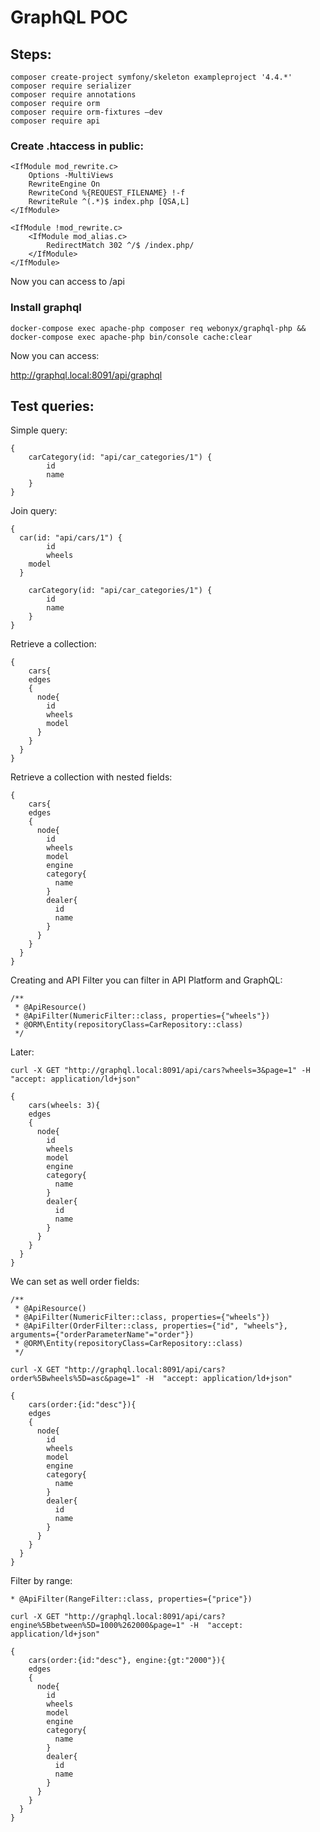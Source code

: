# GraphQL POC

## Steps:
```
composer create-project symfony/skeleton exampleproject '4.4.*'
composer require serializer
composer require annotations
composer require orm 
composer require orm-fixtures –dev
composer require api
```

### Create .htaccess in public:

```
<IfModule mod_rewrite.c>
    Options -MultiViews
    RewriteEngine On
    RewriteCond %{REQUEST_FILENAME} !-f
    RewriteRule ^(.*)$ index.php [QSA,L]
</IfModule>

<IfModule !mod_rewrite.c>
    <IfModule mod_alias.c>
        RedirectMatch 302 ^/$ /index.php/
    </IfModule>
</IfModule>
```

Now you can access to /api

### Install graphql

```
docker-compose exec apache-php composer req webonyx/graphql-php && docker-compose exec apache-php bin/console cache:clear
```

Now you can access:

http://graphql.local:8091/api/graphql

## Test queries:

Simple query:
```
{
	carCategory(id: "api/car_categories/1") {
		id
		name
	}
}
```

Join query:

```
{
  car(id: "api/cars/1") {
		id
		wheels
    model
  }  
  
  	carCategory(id: "api/car_categories/1") {
		id
		name
	}
}
```

Retrieve a collection:

```
{
	cars{
    edges
    {
      node{
        id
        wheels
        model
      }
    }
  }
}
```

Retrieve a collection with nested fields:

```
{
	cars{
    edges
    {
      node{
        id
        wheels
        model
        engine
        category{
          name
        }
        dealer{
          id
          name
        }
      }
    }
  }
}
```

Creating and API Filter you can filter in API Platform and GraphQL:

```
/**
 * @ApiResource()
 * @ApiFilter(NumericFilter::class, properties={"wheels"})
 * @ORM\Entity(repositoryClass=CarRepository::class)
 */

```

Later:
```
curl -X GET "http://graphql.local:8091/api/cars?wheels=3&page=1" -H  "accept: application/ld+json"
```

```
{
	cars(wheels: 3){
    edges
    {
      node{
        id
        wheels
        model
        engine
        category{
          name
        }
        dealer{
          id
          name
        }
      }
    }
  }
}
```

We can set as well order fields:

```
/**
 * @ApiResource()
 * @ApiFilter(NumericFilter::class, properties={"wheels"})
 * @ApiFilter(OrderFilter::class, properties={"id", "wheels"}, arguments={"orderParameterName"="order"})
 * @ORM\Entity(repositoryClass=CarRepository::class)
 */
```

```
curl -X GET "http://graphql.local:8091/api/cars?order%5Bwheels%5D=asc&page=1" -H  "accept: application/ld+json"
```

```
{
	cars(order:{id:"desc"}){
    edges
    {
      node{
        id
        wheels
        model
        engine
        category{
          name
        }
        dealer{
          id
          name
        }
      }
    }
  }
}
```

Filter by range:

```
* @ApiFilter(RangeFilter::class, properties={"price"})
```

```
curl -X GET "http://graphql.local:8091/api/cars?engine%5Bbetween%5D=1000%262000&page=1" -H  "accept: application/ld+json"
```

```
{
	cars(order:{id:"desc"}, engine:{gt:"2000"}){
    edges
    {
      node{
        id
        wheels
        model
        engine
        category{
          name
        }
        dealer{
          id
          name
        }
      }
    }
  }
}
```

